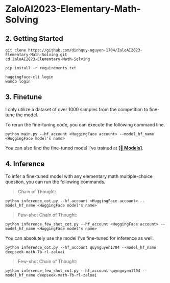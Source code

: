 # ZaloAI2023-Elementary-Math-Solving
## 2. Getting Started
```
git clone https://github.com/dinhquy-nguyen-1704/ZaloAI2023-Elementary-Math-Solving.git
cd ZaloAI2023-Elementary-Math-Solving
```
```
pip install -r requirements.txt
```
```
huggingface-cli login
wandb login
```
## 3. Finetune
I only utilize a dataset of over 1000 samples from the competition to fine-tune the model.

To rerun the fine-tuning code, you can execute the following command line.
```
python main.py --hf_account <HuggingFace account> --model_hf_name <HuggingFace model's name>
```
You can also find the fine-tuned model I've trained at <a href="https://huggingface.co/quynguyen1704/deepseek-math-7b-rl-zaloai"><b>[🤗 Models]</b></a>.
## 4. Inference
To infer a fine-tuned model with any elementary math multiple-choice question, you can run the following commands.
> Chain of Thought:
```
python inference_cot.py --hf_account <HuggingFace account> --model_hf_name <HuggingFace model's name>
```
> Few-shot Chain of Thought:
```
python inference_few_shot_cot.py --hf_account <HuggingFace account> --model_hf_name <HuggingFace model's name>
```
You can absolutely use the model I've fine-tuned for inference as well.
```
python inference_cot.py --hf_account quynguyen1704 --model_hf_name deepseek-math-7b-rl-zaloai
```
> Few-shot Chain of Thought:
```
python inference_few_shot_cot.py --hf_account quynguyen1704 --model_hf_name deepseek-math-7b-rl-zaloai
